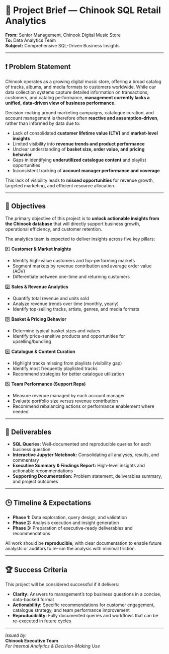 #  📝 Project Brief — Chinook SQL Retail Analytics  

**From:** Senior Management, Chinook Digital Music Store  
**To:** Data Analytics Team  
**Subject:** Comprehensive SQL-Driven Business Insights

---

## ❗ Problem Statement

Chinook operates as a growing digital music store, offering a broad catalog of tracks, albums, and media formats to customers worldwide. While our data collection systems capture detailed information on transactions, customers, and catalog performance, **management currently lacks a unified, data-driven view of business performance.**

Decision-making around marketing campaigns, catalogue curation, and account management is therefore often **reactive and assumption-driven**, rather than informed by data due to:

- Lack of consolidated **customer lifetime value (LTV)** and **market-level insights**  
- Limited visibility into **revenue trends and product performance**  
- Unclear understanding of **basket size, order value, and pricing behavior**  
- Gaps in identifying **underutilized catalogue content** and playlist opportunities  
- Inconsistent tracking of **account manager performance and coverage**  

This lack of visibility leads to **missed opportunities** for revenue growth, targeted marketing, and efficient resource allocation.  

---
  
## 🎯 Objectives  

The primary objective of this project is to **unlock actionable insights from the Chinook database** that will directly support business growth, operational efficiency, and customer retention.  

The analytics team is expected to deliver insights across five key pillars:

1️⃣ **Customer & Market Insights**  
- Identify high-value customers and top-performing markets  
- Segment markets by revenue contribution and average order value (AOV)  
- Differentiate between one-time and returning customers  

2️⃣ **Sales & Revenue Analytics**  
- Quantify total revenue and units sold  
- Analyze revenue trends over time (monthly, yearly)  
- Identify top-selling tracks, artists, genres, and media formats  

3️⃣ **Basket & Pricing Behavior**  
- Determine typical basket sizes and values  
- Identify price-sensitive products and opportunities for upselling/bundling  

4️⃣ **Catalogue & Content Curation**  
- Highlight tracks missing from playlists (visibility gap)  
- Identify most frequently playlisted tracks  
- Recommend strategies for better catalogue utilization  

5️⃣ **Team Performance (Support Reps)**  
- Measure revenue managed by each account manager  
- Evaluate portfolio size versus revenue contribution  
- Recommend rebalancing actions or performance enablement where needed  

---

## 📂 Deliverables  

- **SQL Queries:** Well-documented and reproducible queries for each business question  
- **Interactive Jupyter Notebook:** Consolidating all analyses, results, and commentary  
- **Executive Summary & Findings Report:** High-level insights and actionable recommendations  
- **Supporting Documentation:** Problem statement, deliverables summary, and project outcomes  

---

## 🕒 Timeline & Expectations  

- **Phase 1:** Data exploration, query design, and validation  
- **Phase 2:** Analysis execution and insight generation  
- **Phase 3:** Preparation of executive-ready deliverables and recommendations  

All work should be **reproducible**, with clear documentation to enable future analysts or auditors to re-run the analysis with minimal friction.

---

## 🏆 Success Criteria  

This project will be considered successful if it delivers:  
- **Clarity:** Answers to management’s top business questions in a concise, data-backed format  
- **Actionability:** Specific recommendations for customer engagement, catalogue strategy, and team performance improvement  
- **Reproducibility:** Fully documented queries and workflows that can be re-executed in future cycles  

---

*Issued by:*  
**Chinook Executive Team**  
*For Internal Analytics & Decision-Making Use*

